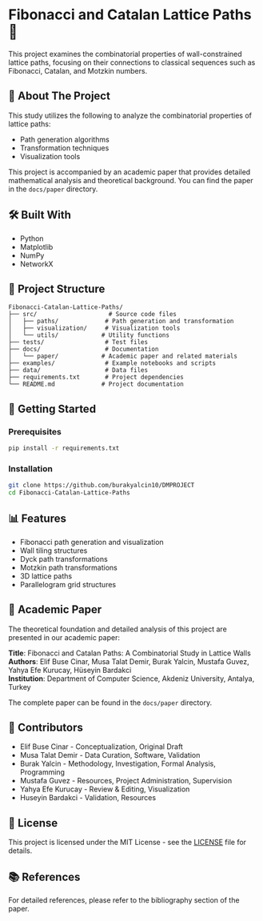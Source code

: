 # Fibonacci and Catalan Lattice Paths 🔢

This project examines the combinatorial properties of wall-constrained lattice paths, focusing on their connections to classical sequences such as Fibonacci, Catalan, and Motzkin numbers.

## 📝 About The Project

This study utilizes the following to analyze the combinatorial properties of lattice paths:
- Path generation algorithms
- Transformation techniques
- Visualization tools

This project is accompanied by an academic paper that provides detailed mathematical analysis and theoretical background. You can find the paper in the `docs/paper` directory.

## 🛠️ Built With

- Python
- Matplotlib
- NumPy
- NetworkX

## 📁 Project Structure

```
Fibonacci-Catalan-Lattice-Paths/
├── src/                    # Source code files
│   ├── paths/             # Path generation and transformation
│   ├── visualization/     # Visualization tools
│   └── utils/            # Utility functions
├── tests/                 # Test files
├── docs/                  # Documentation
│   └── paper/            # Academic paper and related materials
├── examples/              # Example notebooks and scripts
├── data/                  # Data files
├── requirements.txt       # Project dependencies
└── README.md             # Project documentation
```

## 🚀 Getting Started

### Prerequisites

```bash
pip install -r requirements.txt
```

### Installation

```bash
git clone https://github.com/burakyalcin10/DMPROJECT
cd Fibonacci-Catalan-Lattice-Paths
```

## 📊 Features

- Fibonacci path generation and visualization
- Wall tiling structures
- Dyck path transformations
- Motzkin path transformations
- 3D lattice paths
- Parallelogram grid structures

## 📖 Academic Paper

The theoretical foundation and detailed analysis of this project are presented in our academic paper:

**Title**: Fibonacci and Catalan Paths: A Combinatorial Study in Lattice Walls  
**Authors**: Elif Buse Cinar, Musa Talat Demir, Burak Yalcin, Mustafa Guvez, Yahya Efe Kurucay, Hüseyin Bardakci  
**Institution**: Department of Computer Science, Akdeniz University, Antalya, Turkey

The complete paper can be found in the `docs/paper` directory.

## 👥 Contributors

- Elif Buse Cinar - Conceptualization, Original Draft
- Musa Talat Demir - Data Curation, Software, Validation
- Burak Yalcin - Methodology, Investigation, Formal Analysis, Programming
- Mustafa Guvez - Resources, Project Administration, Supervision
- Yahya Efe Kurucay - Review & Editing, Visualization
- Huseyin Bardakci - Validation, Resources

## 📄 License

This project is licensed under the MIT License - see the [LICENSE](LICENSE) file for details.

## 📚 References

For detailed references, please refer to the bibliography section of the paper.
